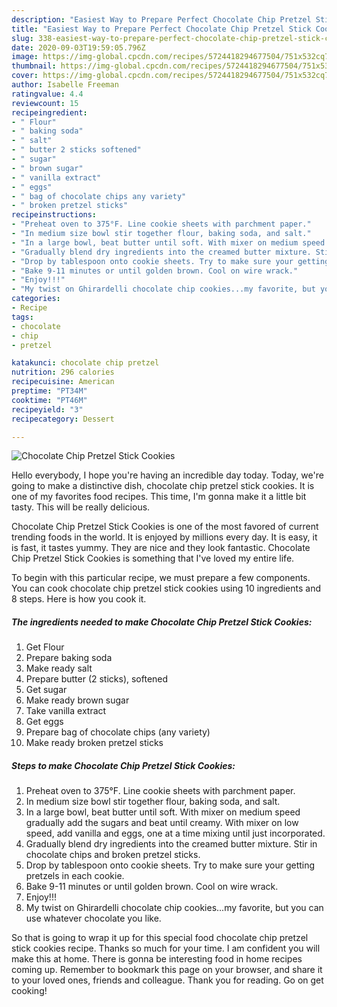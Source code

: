 ```yaml
---
description: "Easiest Way to Prepare Perfect Chocolate Chip Pretzel Stick Cookies"
title: "Easiest Way to Prepare Perfect Chocolate Chip Pretzel Stick Cookies"
slug: 338-easiest-way-to-prepare-perfect-chocolate-chip-pretzel-stick-cookies
date: 2020-09-03T19:59:05.796Z
image: https://img-global.cpcdn.com/recipes/5724418294677504/751x532cq70/chocolate-chip-pretzel-stick-cookies-recipe-main-photo.jpg
thumbnail: https://img-global.cpcdn.com/recipes/5724418294677504/751x532cq70/chocolate-chip-pretzel-stick-cookies-recipe-main-photo.jpg
cover: https://img-global.cpcdn.com/recipes/5724418294677504/751x532cq70/chocolate-chip-pretzel-stick-cookies-recipe-main-photo.jpg
author: Isabelle Freeman
ratingvalue: 4.4
reviewcount: 15
recipeingredient:
- " Flour"
- " baking soda"
- " salt"
- " butter 2 sticks softened"
- " sugar"
- " brown sugar"
- " vanilla extract"
- " eggs"
- " bag of chocolate chips any variety"
- " broken pretzel sticks"
recipeinstructions:
- "Preheat oven to 375°F. Line cookie sheets with parchment paper."
- "In medium size bowl stir together flour, baking soda, and salt."
- "In a large bowl, beat butter until soft. With mixer on medium speed gradually add the sugars and beat until creamy. With mixer on low speed, add vanilla and eggs, one at a time mixing until just incorporated."
- "Gradually blend dry ingredients into the creamed butter mixture. Stir in chocolate chips and broken pretzel sticks."
- "Drop by tablespoon onto cookie sheets. Try to make sure your getting pretzels in each cookie."
- "Bake 9-11 minutes or until golden brown. Cool on wire wrack."
- "Enjoy!!!"
- "My twist on Ghirardelli chocolate chip cookies...my favorite, but you can use whatever chocolate you like."
categories:
- Recipe
tags:
- chocolate
- chip
- pretzel

katakunci: chocolate chip pretzel 
nutrition: 296 calories
recipecuisine: American
preptime: "PT34M"
cooktime: "PT46M"
recipeyield: "3"
recipecategory: Dessert

---
```



![Chocolate Chip Pretzel Stick Cookies](https://img-global.cpcdn.com/recipes/5724418294677504/751x532cq70/chocolate-chip-pretzel-stick-cookies-recipe-main-photo.jpg)

Hello everybody, I hope you're having an incredible day today. Today, we're going to make a distinctive dish, chocolate chip pretzel stick cookies. It is one of my favorites food recipes. This time, I'm gonna make it a little bit tasty. This will be really delicious.



Chocolate Chip Pretzel Stick Cookies is one of the most favored of current trending foods in the world. It is enjoyed by millions every day. It is easy, it is fast, it tastes yummy. They are nice and they look fantastic. Chocolate Chip Pretzel Stick Cookies is something that I've loved my entire life.


To begin with this particular recipe, we must prepare a few components. You can cook chocolate chip pretzel stick cookies using 10 ingredients and 8 steps. Here is how you cook it.

<!--inarticleads1-->

##### The ingredients needed to make Chocolate Chip Pretzel Stick Cookies:

1. Get  Flour
1. Prepare  baking soda
1. Make ready  salt
1. Prepare  butter (2 sticks), softened
1. Get  sugar
1. Make ready  brown sugar
1. Take  vanilla extract
1. Get  eggs
1. Prepare  bag of chocolate chips (any variety)
1. Make ready  broken pretzel sticks




<!--inarticleads2-->

##### Steps to make Chocolate Chip Pretzel Stick Cookies:

1. Preheat oven to 375°F. Line cookie sheets with parchment paper.
1. In medium size bowl stir together flour, baking soda, and salt.
1. In a large bowl, beat butter until soft. With mixer on medium speed gradually add the sugars and beat until creamy. With mixer on low speed, add vanilla and eggs, one at a time mixing until just incorporated.
1. Gradually blend dry ingredients into the creamed butter mixture. Stir in chocolate chips and broken pretzel sticks.
1. Drop by tablespoon onto cookie sheets. Try to make sure your getting pretzels in each cookie.
1. Bake 9-11 minutes or until golden brown. Cool on wire wrack.
1. Enjoy!!!
1. My twist on Ghirardelli chocolate chip cookies...my favorite, but you can use whatever chocolate you like.




So that is going to wrap it up for this special food chocolate chip pretzel stick cookies recipe. Thanks so much for your time. I am confident you will make this at home. There is gonna be interesting food in home recipes coming up. Remember to bookmark this page on your browser, and share it to your loved ones, friends and colleague. Thank you for reading. Go on get cooking!
